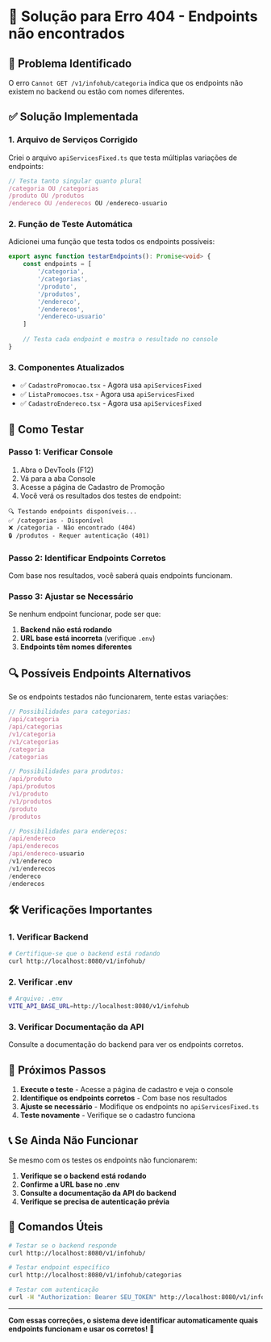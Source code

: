 # 🔧 Solução para Erro 404 - Endpoints não encontrados

## 🚨 **Problema Identificado**
O erro `Cannot GET /v1/infohub/categoria` indica que os endpoints não existem no backend ou estão com nomes diferentes.

## ✅ **Solução Implementada**

### 1. **Arquivo de Serviços Corrigido**
Criei o arquivo `apiServicesFixed.ts` que testa múltiplas variações de endpoints:

```typescript
// Testa tanto singular quanto plural
/categoria OU /categorias
/produto OU /produtos  
/endereco OU /enderecos OU /endereco-usuario
```

### 2. **Função de Teste Automática**
Adicionei uma função que testa todos os endpoints possíveis:

```typescript
export async function testarEndpoints(): Promise<void> {
    const endpoints = [
        '/categoria',
        '/categorias', 
        '/produto',
        '/produtos',
        '/endereco',
        '/enderecos',
        '/endereco-usuario'
    ]
    
    // Testa cada endpoint e mostra o resultado no console
}
```

### 3. **Componentes Atualizados**
- ✅ `CadastroPromocao.tsx` - Agora usa `apiServicesFixed`
- ✅ `ListaPromocoes.tsx` - Agora usa `apiServicesFixed`  
- ✅ `CadastroEndereco.tsx` - Agora usa `apiServicesFixed`

## 🧪 **Como Testar**

### **Passo 1: Verificar Console**
1. Abra o DevTools (F12)
2. Vá para a aba Console
3. Acesse a página de Cadastro de Promoção
4. Você verá os resultados dos testes de endpoint:

```
🔍 Testando endpoints disponíveis...
✅ /categorias - Disponível
❌ /categoria - Não encontrado (404)
🔒 /produtos - Requer autenticação (401)
```

### **Passo 2: Identificar Endpoints Corretos**
Com base nos resultados, você saberá quais endpoints funcionam.

### **Passo 3: Ajustar se Necessário**
Se nenhum endpoint funcionar, pode ser que:

1. **Backend não está rodando**
2. **URL base está incorreta** (verifique `.env`)
3. **Endpoints têm nomes diferentes**

## 🔍 **Possíveis Endpoints Alternativos**

Se os endpoints testados não funcionarem, tente estas variações:

```typescript
// Possibilidades para categorias:
/api/categoria
/api/categorias
/v1/categoria
/v1/categorias
/categoria
/categorias

// Possibilidades para produtos:
/api/produto
/api/produtos
/v1/produto  
/v1/produtos
/produto
/produtos

// Possibilidades para endereços:
/api/endereco
/api/enderecos
/api/endereco-usuario
/v1/endereco
/v1/enderecos
/endereco
/enderecos
```

## 🛠️ **Verificações Importantes**

### **1. Verificar Backend**
```bash
# Certifique-se que o backend está rodando
curl http://localhost:8080/v1/infohub/
```

### **2. Verificar .env**
```bash
# Arquivo: .env
VITE_API_BASE_URL=http://localhost:8080/v1/infohub
```

### **3. Verificar Documentação da API**
Consulte a documentação do backend para ver os endpoints corretos.

## 🎯 **Próximos Passos**

1. **Execute o teste** - Acesse a página de cadastro e veja o console
2. **Identifique os endpoints corretos** - Com base nos resultados
3. **Ajuste se necessário** - Modifique os endpoints no `apiServicesFixed.ts`
4. **Teste novamente** - Verifique se o cadastro funciona

## 📞 **Se Ainda Não Funcionar**

Se mesmo com os testes os endpoints não funcionarem:

1. **Verifique se o backend está rodando**
2. **Confirme a URL base no .env**
3. **Consulte a documentação da API do backend**
4. **Verifique se precisa de autenticação prévia**

## 🔧 **Comandos Úteis**

```bash
# Testar se o backend responde
curl http://localhost:8080/v1/infohub/

# Testar endpoint específico
curl http://localhost:8080/v1/infohub/categorias

# Testar com autenticação
curl -H "Authorization: Bearer SEU_TOKEN" http://localhost:8080/v1/infohub/categorias
```

---

**Com essas correções, o sistema deve identificar automaticamente quais endpoints funcionam e usar os corretos!** 🚀
